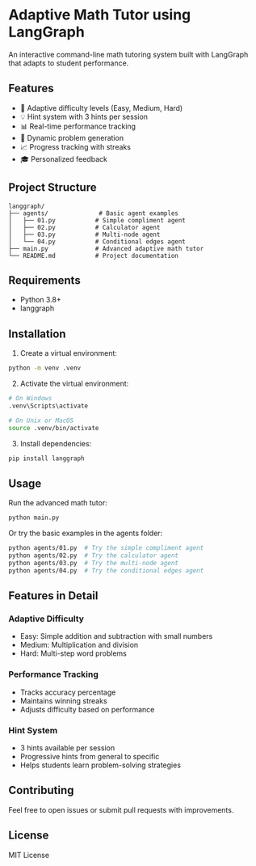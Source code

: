 # Adaptive Math Tutor using LangGraph

An interactive command-line math tutoring system built with LangGraph that adapts to student performance.

## Features

- 🎯 Adaptive difficulty levels (Easy, Medium, Hard)
- 💡 Hint system with 3 hints per session
- 📊 Real-time performance tracking
- 🔄 Dynamic problem generation
- 📈 Progress tracking with streaks
- 🎓 Personalized feedback

## Project Structure

```
langgraph/
├── agents/              # Basic agent examples
│   ├── 01.py           # Simple compliment agent
│   ├── 02.py           # Calculator agent
│   ├── 03.py           # Multi-node agent
│   └── 04.py           # Conditional edges agent
├── main.py             # Advanced adaptive math tutor
└── README.md           # Project documentation
```

## Requirements

- Python 3.8+
- langgraph

## Installation

1. Create a virtual environment:
```bash
python -m venv .venv
```

2. Activate the virtual environment:
```bash
# On Windows
.venv\Scripts\activate

# On Unix or MacOS
source .venv/bin/activate
```

3. Install dependencies:
```bash
pip install langgraph
```

## Usage

Run the advanced math tutor:
```bash
python main.py
```

Or try the basic examples in the agents folder:
```bash
python agents/01.py  # Try the simple compliment agent
python agents/02.py  # Try the calculator agent
python agents/03.py  # Try the multi-node agent
python agents/04.py  # Try the conditional edges agent
```

## Features in Detail

### Adaptive Difficulty
- Easy: Simple addition and subtraction with small numbers
- Medium: Multiplication and division
- Hard: Multi-step word problems

### Performance Tracking
- Tracks accuracy percentage
- Maintains winning streaks
- Adjusts difficulty based on performance

### Hint System
- 3 hints available per session
- Progressive hints from general to specific
- Helps students learn problem-solving strategies

## Contributing

Feel free to open issues or submit pull requests with improvements.

## License

MIT License
